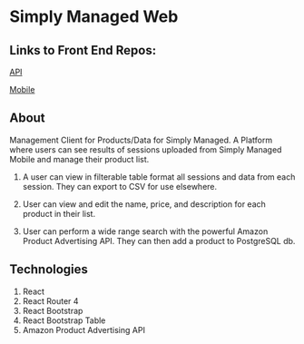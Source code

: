 # Simply Managed Web

## Links to Front End Repos:
  [API](https://github.com/lukeschuyler/inventory-mobile-API)
  
  [Mobile](https://github.com/lukeschuyler/mobile-inventory)
  
## About

Management Client for Products/Data for Simply Managed. A Platform where users can see results of sessions uploaded from Simply Managed Mobile and manage their product list.

1. A user can view in filterable table format all sessions and data from each session. They can export to CSV for use elsewhere.

2. User can view and edit the name, price, and description for each product in their list. 

3. User can perform a wide range search with the powerful Amazon Product Advertising API. They can then add a product to PostgreSQL db.



## Technologies

1. React
2. React Router 4
3. React Bootstrap
4. React Bootstrap Table
5. Amazon Product Advertising API


